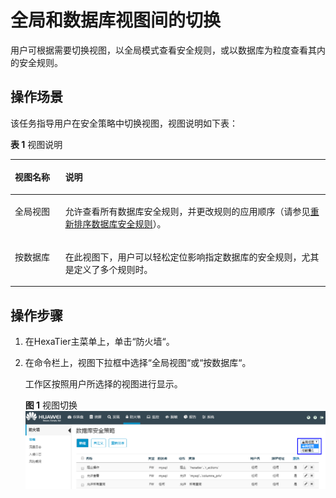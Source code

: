 # 全局和数据库视图间的切换<a name="ZH-CN_TOPIC_0111166449"></a>

用户可根据需要切换视图，以全局模式查看安全规则，或以数据库为粒度查看其内的安全规则。

## 操作场景<a name="zh-cn_topic_0110574898_s9b9a6bc2fa2d459b941187a3039f3051"></a>

该任务指导用户在安全策略中切换视图，视图说明如下表：

**表 1**  视图说明

<a name="zh-cn_topic_0110574898_t1648331193744cd986b22dc2f8fdba8b"></a>
<table><thead align="left"><tr id="zh-cn_topic_0110574898_r387cd02132ec4ab59873c287658b2225"><th class="cellrowborder" valign="top" width="16%" id="mcps1.2.3.1.1"><p id="zh-cn_topic_0110574898_aa0f4b9ecf1a4474b89d1ae16a6cfbaa9"><a name="zh-cn_topic_0110574898_aa0f4b9ecf1a4474b89d1ae16a6cfbaa9"></a><a name="zh-cn_topic_0110574898_aa0f4b9ecf1a4474b89d1ae16a6cfbaa9"></a>视图名称</p>
</th>
<th class="cellrowborder" valign="top" width="84%" id="mcps1.2.3.1.2"><p id="zh-cn_topic_0110574898_zh-cn_topic_0076429683_p6770225632"><a name="zh-cn_topic_0110574898_zh-cn_topic_0076429683_p6770225632"></a><a name="zh-cn_topic_0110574898_zh-cn_topic_0076429683_p6770225632"></a>说明</p>
</th>
</tr>
</thead>
<tbody><tr id="zh-cn_topic_0110574898_r655e3391e1a146c4ae2a6215a336d759"><td class="cellrowborder" valign="top" width="16%" headers="mcps1.2.3.1.1 "><p id="zh-cn_topic_0110574898_zh-cn_topic_0076429683_p47701251133"><a name="zh-cn_topic_0110574898_zh-cn_topic_0076429683_p47701251133"></a><a name="zh-cn_topic_0110574898_zh-cn_topic_0076429683_p47701251133"></a>全局视图</p>
</td>
<td class="cellrowborder" valign="top" width="84%" headers="mcps1.2.3.1.2 "><p id="zh-cn_topic_0110574898_a42ac501335c44b82b18a54391848ce74"><a name="zh-cn_topic_0110574898_a42ac501335c44b82b18a54391848ce74"></a><a name="zh-cn_topic_0110574898_a42ac501335c44b82b18a54391848ce74"></a>允许查看所有数据库安全规则，并更改规则的应用顺序（请参见<a href="重新排序数据库安全规则.md#ZH-CN_TOPIC_0111166552">重新排序数据库安全规则</a>）。</p>
</td>
</tr>
<tr id="zh-cn_topic_0110574898_rc7f121dab5a54c42bebbe32c2df62583"><td class="cellrowborder" valign="top" width="16%" headers="mcps1.2.3.1.1 "><p id="zh-cn_topic_0110574898_zh-cn_topic_0076429683_p177019251031"><a name="zh-cn_topic_0110574898_zh-cn_topic_0076429683_p177019251031"></a><a name="zh-cn_topic_0110574898_zh-cn_topic_0076429683_p177019251031"></a>按数据库</p>
</td>
<td class="cellrowborder" valign="top" width="84%" headers="mcps1.2.3.1.2 "><p id="zh-cn_topic_0110574898_zh-cn_topic_0076429683_p77713251838"><a name="zh-cn_topic_0110574898_zh-cn_topic_0076429683_p77713251838"></a><a name="zh-cn_topic_0110574898_zh-cn_topic_0076429683_p77713251838"></a>在此视图下，用户可以轻松定位影响指定数据库的安全规则，尤其是定义了多个规则时。</p>
</td>
</tr>
</tbody>
</table>

## 操作步骤<a name="zh-cn_topic_0110574898_s5e6ec9c73ef34ccf80e64ec0ca8a42e7"></a>

1.  在HexaTier主菜单上，单击“防火墙“。
2.  在命令栏上，视图下拉框中选择“全局视图“或“按数据库“。

    工作区按照用户所选择的视图进行显示。

    **图 1**  视图切换<a name="zh-cn_topic_0110574898_fig1764974475511"></a>  
    ![](figures/视图切换.png "视图切换")


